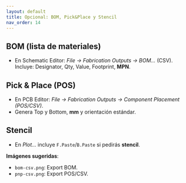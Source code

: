 ```yaml
---
layout: default
title: Opcional: BOM, Pick&Place y Stencil
nav_order: 14
---
```


## BOM (lista de materiales)
- En Schematic Editor: *File → Fabrication Outputs → BOM…* (CSV). Incluye: Designator, Qty, Value, Footprint, **MPN**.

## Pick & Place (POS)
- En PCB Editor: *File → Fabrication Outputs → Component Placement (POS/CSV)*.
- Genera Top y Bottom, **mm** y orientación estándar.

## Stencil
- En *Plot…* incluye `F.Paste`/`B.Paste` si pedirás **stencil**.

**Imágenes sugeridas**:  
- `bom-csv.png`: Export BOM.  
- `pnp-csv.png`: Export POS/CSV.
